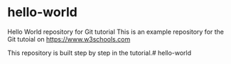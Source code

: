 # hello-world
Hello World repository for Git tutorial
This is an example repository for the Git tutoial on https://www.w3schools.com

This repository is built step by step in the tutorial.#   h e l l o - w o r l d  
 